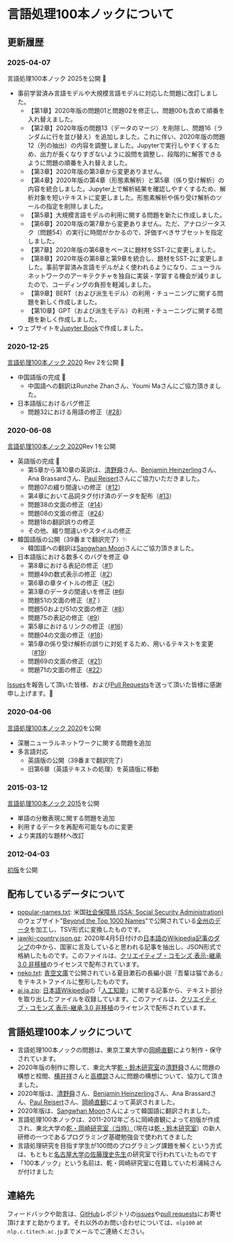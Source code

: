 # 言語処理100本ノックについて

## 更新履歴

### 2025-04-07
言語処理100本ノック 2025を公開 🎉

+ 事前学習済み言語モデルや大規模言語モデルに対応した問題に改訂しました。
  + 【第1章】2020年版の問題01と問題02を修正し、問題00も含めて順番を入れ替えました。
  + 【第2章】2020年版の問題13（データのマージ）を削除し、問題16（ランダムに行を並び替え）を追加しました。これに伴い、2020年版の問題12（列の抽出）の内容を調整しました。Jupyterで実行しやすくするため、出力が長くなりすぎないように設問を調整し、段階的に解答できるように問題の順番を入れ替えました。
  + 【第3章】2020年版の第3章から変更ありません。
  + 【第4章】2020年版の第4章（形態素解析）と第5章（係り受け解析）の内容を統合しました。Jupyter上で解析結果を確認しやすくするため、解析対象を短いテキストに変更しました。形態素解析や係り受け解析のツールの指定を削除しました。
  + 【第5章】大規模言語モデルの利用に関する問題を新たに作成しました。
  + 【第6章】2020年版の第7章から変更ありません。ただ、アナロジータスク（問題54）の実行に時間がかかるので、評価すべきサブセットを指定しました。
  + 【第7章】2020年版の第6章をベースに題材をSST-2に変更しました。
  + 【第8章】2020年版の第8章と第9章を統合し、題材をSST-2に変更しました。事前学習済み言語モデルがよく使われるようになり、ニューラルネットワークのアーキテクチャを独自に実装・学習する機会が減りましたので、コーディングの負担を軽減しました。
  + 【第9章】BERT（および派生モデル）の利用・チューニングに関する問題を新しく作成しました。
  + 【第10章】GPT（および派生モデル）の利用・チューニングに関する問題を新しく作成しました。
+ ウェブサイトを[Jupyter Book](https://jupyterbook.org/)で作成しました。

### 2020-12-25
[言語処理100本ノック 2020](http://nlp100.github.io/2020/) Rev 2を公開 🎄



+ 中国語版の完成 🎉
  + 中国語への翻訳はRunzhe Zhanさん、Youmi Maさんにご協力頂きました。
+ 日本語版におけるバグ修正
  + 問題32における用語の修正（[#28](https://github.com/nlp100/2020/issues/28)）

### 2020-06-08
[言語処理100本ノック 2020](http://nlp100.github.io/2020/)Rev 1を公開

+ 英語版の完成 🎉
  + 第5章から第10章の英訳は、[清野舜](https://butsugiri.github.io/)さん、[Benjamin Heinzerling](https://bheinzerling.github.io/)さん、Ana Brassardさん、[Paul Reisert](http://www.cl.ecei.tohoku.ac.jp/~preisert/)さんにご協力いただきました。
  + 問題07の綴り間違いの修正（[#12](https://github.com/nlp100/2020/pull/12)）
  + 第4章において品詞タグ付け済のデータを配布（[#13](https://github.com/nlp100/2020/issues/13)）
  + 問題38の文面の修正（[#14](https://github.com/nlp100/2020/issues/14)）
  + 問題08の文面の修正（[#24](https://github.com/nlp100/2020/pull/24)）
  + 問題18の翻訳誤りの修正
  + その他、綴り間違いやスタイルの修正
+ 韓国語版の公開（39番まで翻訳完了）:sparkles:
  + 韓国語への翻訳は[Sangwhan Moon](https://sangwhan.com/)さんにご協力頂きました。
+ 日本語版における数多くのバグを修正 :sweat_smile:
  + 第8章における表記の修正（[#1](https://github.com/nlp100/2020/pull/1)）
  + 問題49の数式表示の修正（[#2](https://github.com/nlp100/2020/pull/2)）
  + 第6章の章タイトルの修正（[#2](https://github.com/nlp100/2020/pull/2)）
  + 第3章のデータの間違いを修正 ([#6](https://github.com/nlp100/2020/issues/6))
  + 問題51の文面の修正（[#7](https://github.com/nlp100/2020/issues/7) ）
  + 問題50および51の文面の修正（[#8](https://github.com/nlp100/2020/pull/8)）
  + 問題75の表記の修正（[#9](https://github.com/nlp100/2020/pull/9)）
  + 第5章におけるリンクの修正（[#16](https://github.com/nlp100/2020/pull/16)）
  + 問題04の文面の修正（[#18](https://github.com/nlp100/2020/pull/18)）
  + 第5章の係り受け解析の誤りに対処するため、用いるテキストを変更（[#19](https://github.com/nlp100/2020/issues/19)）
  + 問題69の文面の修正（[#21](https://github.com/nlp100/2020/issues/21)）
  + 問題71の文面の修正（[#22](https://github.com/nlp100/2020/issues/22)）

[Issues](https://github.com/nlp100/2020/issues)を報告して頂いた皆様、および[Pull Requests](https://github.com/nlp100/2020/pulls)を送って頂いた皆様に感謝申し上げます。:pray:

### 2020-04-06
[言語処理100本ノック 2020](http://nlp100.github.io/2020/)を公開
+ 深層ニューラルネットワークに関する問題を追加
+ 多言語対応
  + 英語版の公開（39番まで翻訳完了）
  + 旧第6章（英語テキストの処理）を英語版に移動

### 2015-03-12
[言語処理100本ノック 2015](http://www.cl.ecei.tohoku.ac.jp/nlp100/)を公開
+ 単語の分散表現に関する問題を追加
+ 利用するデータを再配布可能なものに変更
+ より実践的な題材へ改訂

### 2012-04-03
[初版](http://www.cl.ecei.tohoku.ac.jp/index.php?NLP%20100%20Drill%20Exercises)を公開

## 配布しているデータについて

+ [popular-names.txt](/data/popular-names.txt): 米国[社会保障局 (SSA: Social Security Administration)](http://www.ssa.gov/)のウェブサイト"[Beyond the Top 1000 Names](https://www.ssa.gov/oact/babynames/limits.html)"で公開されている[全州のデータ](https://www.ssa.gov/oact/babynames/names.zip)を加工し、TSV形式に変換したものです。
+ [jawiki-country.json.gz](/data/jawiki-country.json.gz): 2020年4月5日付けの[日本語のWikipedia記事のダンプ](http://dumps.wikimedia.org/jawiki/latest/jawiki-latest-pages-articles.xml.bz2)の中から、国家に言及していると思われる記事を抽出し、JSON形式で格納したものです。このファイルは、[クリエイティブ・コモンズ 表示-継承 3.0 非移植](http://creativecommons.org/licenses/by-sa/3.0/legalcode)のライセンスで配布されています。
+ [neko.txt](/data/neko.txt): [青空文庫](http://www.aozora.gr.jp/)で公開されている夏目漱石の長編小説『吾輩は猫である』をテキストファイルに整形したものです。
+ [ai.ja.zip](/data/ai.ja.zip): [日本語Wikipedia](https://ja.wikipedia.org/)の「[人工知能](https://ja.wikipedia.org/wiki/%E4%BA%BA%E5%B7%A5%E7%9F%A5%E8%83%BD)」に関する記事から、テキスト部分を取り出したファイルを収録しています。このファイルは、[クリエイティブ・コモンズ 表示-継承 3.0 非移植](http://creativecommons.org/licenses/by-sa/3.0/legalcode)のライセンスで配布されています。

## 言語処理100本ノックについて

+ 言語処理100本ノックの問題は、東京工業大学の[岡崎直観](https://www.nlp.c.titech.ac.jp/)により制作・保守されています。
+ 2020年版の制作に際して、東北大学[乾・鈴木研究室](https://www.nlp.ecei.tohoku.ac.jp/)の[清野舜](https://butsugiri.github.io/)さんに問題の構想と校閲、[横井祥](http://www.cl.ecei.tohoku.ac.jp/~yokoi/)さんと[高橋諒](https://reiyw.com/)さんに問題の構想について、協力して頂きました。
+ 2020年版は、[清野舜](https://butsugiri.github.io/)さん、[Benjamin Heinzerling](https://bheinzerling.github.io/)さん、Ana Brassardさん、[Paul Reisert](http://www.cl.ecei.tohoku.ac.jp/~preisert/)さん、[岡崎直観](https://www.nlp.c.titech.ac.jp/)によって英訳されました。
+ 2020年版は、[Sangwhan Moon](https://sangwhan.com/)さんによって韓国語に翻訳されました。
+ 言語処理100本ノックは、2011-2012年ごろに岡崎直観によって初版が作成され、東北大学の[乾・岡崎研究室（当時）](http://www.cl.ecei.tohoku.ac.jp/)（現在は[乾・鈴木研究室](https://www.nlp.ecei.tohoku.ac.jp/)）の新人研修の一つであるプログラミング基礎勉強会で使われてきました
+ 言語処理研究を目指す学生が100問のプログラミング課題を解くという方式は、もともと[名古屋大学の佐藤理史先生](https://sites.google.com/site/sslabnagoya/)の研究室で行われていたものです
+ 「100本ノック」という名前は、乾・岡崎研究室に在籍していた杉浦純さんが付けました


## 連絡先

フィードバックや助言は、[GitHub](https://github.com/nlp100/nlp100.github.io)レポジトリの[issues](https://github.com/nlp100/nlp100.github.io/issues)や[pull requests](https://github.com/nlp100/nlp100.github.io/pulls)にお寄せ頂けますと助かります。それ以外のお問い合わせについては、`nlp100` at `nlp.c.titech.ac.jp`までメールでご連絡ください。
